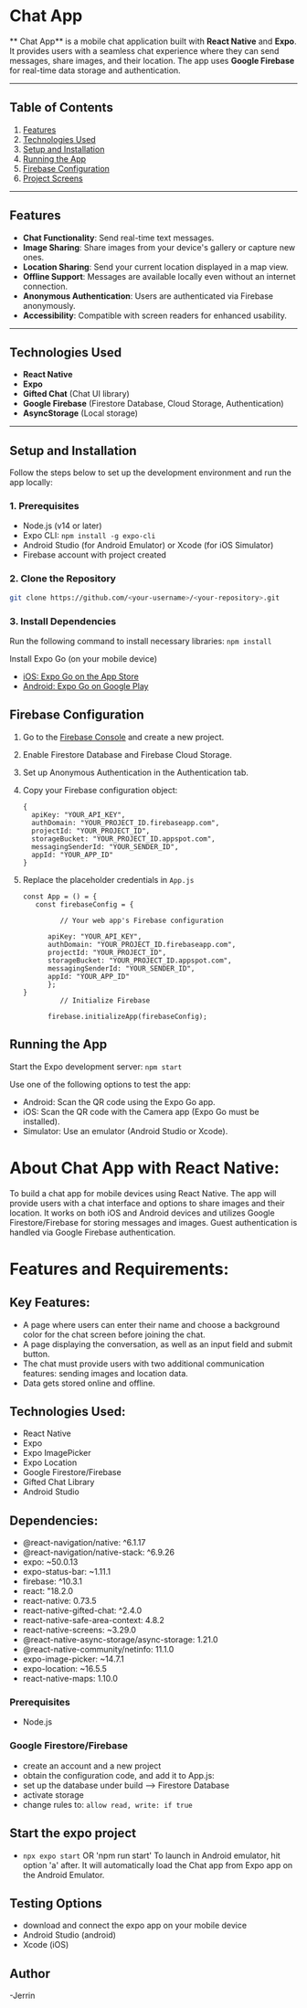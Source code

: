 # Chat App

** Chat App** is a mobile chat application built with **React Native** and **Expo**. It provides users with a seamless chat experience where they can send messages, share images, and their location. The app uses **Google Firebase** for real-time data storage and authentication.

---

## Table of Contents
1. [Features](#features)
2. [Technologies Used](#technologies-used)
3. [Setup and Installation](#setup-and-installation)
4. [Running the App](#running-the-app)
5. [Firebase Configuration](#firebase-configuration)
6. [Project Screens](#project-screens)

---

## Features

- **Chat Functionality**: Send real-time text messages.
- **Image Sharing**: Share images from your device's gallery or capture new ones.
- **Location Sharing**: Send your current location displayed in a map view.
- **Offline Support**: Messages are available locally even without an internet connection.
- **Anonymous Authentication**: Users are authenticated via Firebase anonymously.
- **Accessibility**: Compatible with screen readers for enhanced usability.

---

## Technologies Used

- **React Native**
- **Expo**
- **Gifted Chat** (Chat UI library)
- **Google Firebase** (Firestore Database, Cloud Storage, Authentication)
- **AsyncStorage** (Local storage)

---

## Setup and Installation

Follow the steps below to set up the development environment and run the app locally:

### 1. Prerequisites

- Node.js (v14 or later)
- Expo CLI: `npm install -g expo-cli`
- Android Studio (for Android Emulator) or Xcode (for iOS Simulator)
- Firebase account with project created

### 2. Clone the Repository

```bash
git clone https://github.com/<your-username>/<your-repository>.git
```

### 3. Install Dependencies

Run the following command to install necessary libraries: `npm install`

   Install Expo Go (on your mobile device)

   - [iOS: Expo Go on the App Store](https://apps.apple.com/us/app/expo-go/id982107779)
   - [Android: Expo Go on Google Play](https://play.google.com/store/apps/details?id=host.exp.exponent)

## Firebase Configuration

1. Go to the [Firebase Console](https://console.firebase.google.com/) and create a new project.
2. Enable Firestore Database and Firebase Cloud Storage.
3. Set up Anonymous Authentication in the Authentication tab.
4. Copy your Firebase configuration object:
   ```
   {
     apiKey: "YOUR_API_KEY",
     authDomain: "YOUR_PROJECT_ID.firebaseapp.com",
     projectId: "YOUR_PROJECT_ID",
     storageBucket: "YOUR_PROJECT_ID.appspot.com",
     messagingSenderId: "YOUR_SENDER_ID",
     appId: "YOUR_APP_ID"
   }
   ```

5. Replace the placeholder credentials in `App.js`
   ```
   const App = () = {
      const firebaseConfig = {
   
            // Your web app's Firebase configuration
   
         apiKey: "YOUR_API_KEY",
         authDomain: "YOUR_PROJECT_ID.firebaseapp.com",
         projectId: "YOUR_PROJECT_ID",
         storageBucket: "YOUR_PROJECT_ID.appspot.com",
         messagingSenderId: "YOUR_SENDER_ID",
         appId: "YOUR_APP_ID"
         };
   }
            // Initialize Firebase
   
         firebase.initializeApp(firebaseConfig);
   ```

## Running the App

Start the Expo development server: `npm start`

Use one of the following options to test the app:
 - Android: Scan the QR code using the Expo Go app.
 - iOS: Scan the QR code with the Camera app (Expo Go must be installed).
 - Simulator: Use an emulator (Android Studio or Xcode).

 ##### #############################################################################



# About Chat App with React Native:
To build a chat app for mobile devices using React Native. The app will provide users with a chat interface and options to share images and their location. It works on both iOS and Android devices and utilizes Google Firestore/Firebase for storing messages and images. Guest authentication is handled via Google Firebase authentication.

# Features and Requirements:
## Key Features:
- A page where users can enter their name and choose a background color for the chat screen
before joining the chat.
- A page displaying the conversation, as well as an input field and submit button.
- The chat must provide users with two additional communication features: sending images
and location data.
- Data gets stored online and offline.

## Technologies Used:
- React Native
- Expo
- Expo ImagePicker
- Expo Location
- Google Firestore/Firebase
- Gifted Chat Library
- Android Studio

## Dependencies:
- @react-navigation/native: ^6.1.17
- @react-navigation/native-stack: ^6.9.26
- expo: ~50.0.13
- expo-status-bar: ~1.11.1
- firebase: ^10.3.1
- react: "18.2.0
- react-native: 0.73.5
- react-native-gifted-chat: ^2.4.0
- react-native-safe-area-context: 4.8.2
- react-native-screens: ~3.29.0
- @react-native-async-storage/async-storage: 1.21.0
- @react-native-community/netinfo: 11.1.0
- expo-image-picker: ~14.7.1
- expo-location: ~16.5.5
- react-native-maps: 1.10.0

### Prerequisites
- Node.js

### Google Firestore/Firebase
- create an account and a new project
- obtain the configuration code, and add it to App.js:
- set up the database under build --> Firestore Database
- activate storage
- change rules to: `allow read, write: if true`

## Start the expo project
- `npx expo start`  OR 'npm run start'
To launch in Android emulator, hit option 'a' after. It will automatically load the Chat app from Expo app on the Android Emulator.

## Testing Options
- download and connect the expo app on your mobile device
- Android Studio (android)
- Xcode (iOS)

## Author
-Jerrin
